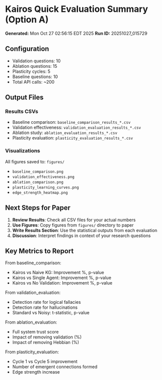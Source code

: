 # Kairos Quick Evaluation Summary (Option A)

**Generated:** Mon Oct 27 02:56:15 EDT 2025
**Run ID:** 20251027_015729

## Configuration
- Validation questions: 10
- Ablation questions: 15
- Plasticity cycles: 5
- Baseline questions: 10
- Total API calls: ~200

## Output Files

### Results CSVs
- Baseline comparison: `baseline_comparison_results_*.csv`
- Validation effectiveness: `validation_evaluation_results_*.csv`
- Ablation study: `ablation_evaluation_results_*.csv`
- Plasticity evaluation: `plasticity_evaluation_results_*.csv`

### Visualizations
All figures saved to: `figures/`
- `baseline_comparison.png`
- `validation_effectiveness.png`
- `ablation_comparison.png`
- `plasticity_learning_curves.png`
- `edge_strength_heatmap.png`

## Next Steps for Paper

1. **Review Results**: Check all CSV files for your actual numbers
2. **Use Figures**: Copy figures from `figures/` directory to paper
3. **Write Results Section**: Use the statistical outputs from each evaluation
4. **Discussion**: Interpret findings in context of your research questions

## Key Metrics to Report

From baseline_comparison:
- Kairos vs Naive KG: Improvement %, p-value
- Kairos vs Single Agent: Improvement %, p-value
- Kairos vs No Validation: Improvement %, p-value

From validation_evaluation:
- Detection rate for logical fallacies
- Detection rate for hallucinations
- Standard vs Noisy: t-statistic, p-value

From ablation_evaluation:
- Full system trust score
- Impact of removing validation (%)
- Impact of removing Hebbian (%)

From plasticity_evaluation:
- Cycle 1 vs Cycle 5 improvement
- Number of emergent connections formed
- Edge strength increase


